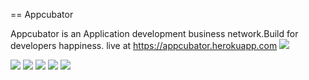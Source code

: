 == Appcubator

Appcubator is an Application development business network.Build for developers happiness.
live at https://appcubator.herokuapp.com
<img src="http://s3-us-west-2.amazonaws.com/saidmfola/projects/screenshots/000/000/Appcubator.png">


<img src="http://s3-us-west-2.amazonaws.com/saidmfola/projects/screenshots/000/000/app1.png">


<img src="http://s3-us-west-2.amazonaws.com/saidmfola/projects/screenshots/000/000/app2.png">

<img src="http://s3-us-west-2.amazonaws.com/saidmfola/projects/screenshots/000/000/app3.png">


<img src="http://s3-us-west-2.amazonaws.com/saidmfola/projects/screenshots/000/000/app4.png">


<img src="http://s3-us-west-2.amazonaws.com/saidmfola/projects/screenshots/000/000/app4.png">



